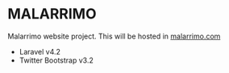 # MALARRIMO #

Malarrimo website project. This will be hosted in [malarrimo.com](malarrimo.com)

* Laravel v4.2
* Twitter Bootstrap v3.2
